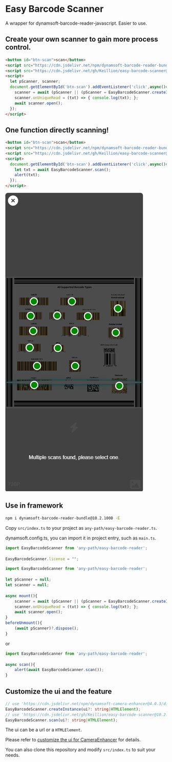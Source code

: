# Easy Barcode Scanner
A wrapper for dynamsoft-barcode-reader-javascript. Easier to use.

## Create your own scanner to gain more process control.
```html
<button id="btn-scan">scan</button>
<script src="https://cdn.jsdelivr.net/npm/dynamsoft-barcode-reader-bundle@10.2.1000/dist/dbr.bundle.js"></script>
<script src="https://cdn.jsdelivr.net/gh/Keillion/easy-barcode-scanner@10.2.1002/dist/easy-barcode-scanner.js" data-license=""></script>
<script>
  let pScanner, scanner;
  document.getElementById('btn-scan').addEventListener('click',async()=>{
    scanner = await (pScanner || (pScanner = EasyBarcodeScanner.createInstance()));
    scanner.onUniqueRead = (txt) => { console.log(txt); };
    await scanner.open();
  });
</script>
```

## One function directly scanning!
```html
<button id="btn-scan">scan</button>
<script src="https://cdn.jsdelivr.net/npm/dynamsoft-barcode-reader-bundle@10.2.1000/dist/dbr.bundle.js"></script>
<script src="https://cdn.jsdelivr.net/gh/Keillion/easy-barcode-scanner@10.2.1002/dist/easy-barcode-scanner.js" data-license=""></script>
<script>
  document.getElementById('btn-scan').addEventListener('click',async()=>{
    let txt = await EasyBarcodeScanner.scan();
    alert(txt);
  });
</script>
```
![One function directly scanning](./one-func-direct-scan.png)

## Use in framework

```sh
npm i dynamsoft-barcode-reader-bundle@10.2.1000 -E
```

Copy `src/index.ts` to your project as `any-path/easy-barcode-reader.ts`.

dynamsoft.config.ts, you can import it in project entry, such as  `main.ts`.
```ts
import EasyBarcodeScanner from 'any-path/easy-barcode-reader';

EasyBarcodeScanner.license = "";
```

```ts
import EasyBarcodeScanner from 'any-path/easy-barcode-reader';

let pScanner = null;
let scanner = null;

async mount(){
    scanner = await (pScanner || (pScanner = EasyBarcodeScanner.createInstance()));
    scanner.onUniqueRead = (txt) => { console.log(txt); };
    await scanner.open();
}
beforeUnmount(){
    (await pScanner)?.dispose();
}
```

or
```ts
import EasyBarcodeScanner from 'any-path/easy-barcode-reader';

async scan(){
    alert(await EasyBarcodeScanner.scan());
}
```

## Customize the ui and the feature

```typescript
// use 'https://cdn.jsdelivr.net/npm/dynamsoft-camera-enhancer@4.0.3/dist/dce.ui.html' by default
EasyBarcodeScanner.createInstance(ui?: string|HTMLElement);
// use 'https://cdn.jsdelivr.net/gh/Keillion/easy-barcode-scanner@10.2.1002/dce.ui.html' by default
EasyBarcodeScanner.scan(ui?: string|HTMLElement);
```

The ui can be a url or a `HTMLElement`.

Please refer to [customize the ui for CameraEnhancer](https://www.dynamsoft.com/camera-enhancer/docs/web/programming/javascript/user-guide/index.html#customize-the-ui) for details.

You can also clone this repository and modify `src/index.ts` to suit your needs.

